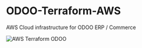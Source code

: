 # ODOO-Terraform-AWS
AWS Cloud infrastructure for ODOO ERP / Commerce 

![AWS Terraform ODOO](https://user-images.githubusercontent.com/9213670/135965110-d98e8541-a925-4ea7-bf0d-91d4ed4ffe04.png)
